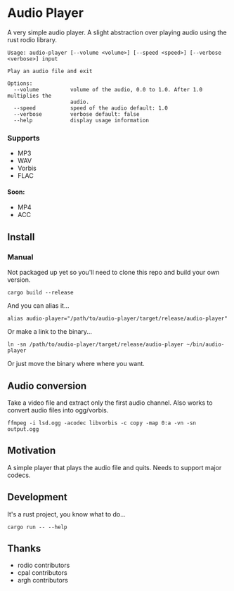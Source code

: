 # Audio Player

A very simple audio player. A slight abstraction over playing audio using the rust rodio library.

```
Usage: audio-player [--volume <volume>] [--speed <speed>] [--verbose <verbose>] input

Play an audio file and exit

Options:
  --volume          volume of the audio, 0.0 to 1.0. After 1.0 multiplies the
                    audio.
  --speed           speed of the audio default: 1.0
  --verbose         verbose default: false
  --help            display usage information
```

### Supports

- MP3
- WAV
- Vorbis
- FLAC

#### Soon:

- MP4
- ACC

## Install

### Manual

Not packaged up yet so you'll need to clone this repo and build your own version.

```
cargo build --release
```

And you can alias it...

```
alias audio-player="/path/to/audio-player/target/release/audio-player"
```

Or make a link to the binary...

```
ln -sn /path/to/audio-player/target/release/audio-player ~/bin/audio-player
```

Or just move the binary where where you want.

## Audio conversion

Take a video file and extract only the first audio channel. Also works to convert audio files into ogg/vorbis.

```
ffmpeg -i lsd.ogg -acodec libvorbis -c copy -map 0:a -vn -sn output.ogg
```

## Motivation

A simple player that plays the audio file and quits. Needs to support major codecs.


## Development

It's a rust project, you know what to do...

```
cargo run -- --help
```

## Thanks

- rodio contributors
- cpal contributors
- argh contributors
